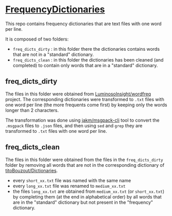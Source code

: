 # [FrequencyDictionaries](https://github.com/kpym/FrequencyDictionaries)

This repo contains frequency dictionaries that are text files with one word per line.

It is composed of two folders:
- `freq_dicts_dirty` : in this folder there the dictionaries contains words that are not in a "standard" dictionary.
- `freq_dicts_clean` : in this folder the dictionaries has been cleaned (and completed) to contain only words that are in a "standard" dictionary.

## freq_dicts_dirty

The files in this folder were obtained from [LuminosoInsight/wordfreq](https://github.com/LuminosoInsight/wordfreq) project.
The corresponding dictionaries were transformed to `.txt` files with one word per line (the more frequents come first) by keeping only the words longer than 2 characters.

The transformation was done using [jakm/msgpack-cli](https://github.com/jakm/msgpack-cli) tool to convert the `.msgpack` files to `.json` files, and then using `sed` and `grep` they are transformed to `.txt` files with one word per line.

## freq_dicts_clean

The files in this folder were obtained from the files in the `freq_dicts_dirty` folder by removing all words that are not in the corresponding dictionary of [titoBouzout/Dictionaries](https://github.com/titoBouzout/Dictionaries).

- every `short_xx.txt` file was named with the same name
- every `long_xx.txt` file was renamed to `medium_xx.txt`
- the files `long_xx.txt` are obtained from `medium_xx.txt` (or `short_xx.txt`) by completing them (at the end in alphabetical order) by all words that are in the "standard" dictionary but not present in the "frequency" dictionary.

